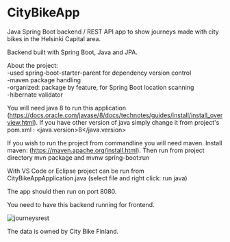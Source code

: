 # CityBikeApp
Java Spring Boot backend / REST API app to show journeys made with city bikes in the Helsinki Capital area. 

Backend built with Spring Boot, Java and JPA.

About the project:  
-used spring-boot-starter-parent for dependency version control  
-maven package handling   
-organized: package by feature, for Spring Boot location scanning  
-hibernate validator  

You will need java 8 to run this application (https://docs.oracle.com/javase/8/docs/technotes/guides/install/install_overview.html). If you have other version of java simply change it from project's pom.xml :
    <properties>
		<java.version>8</java.version>
    </properties>

If you wish to run the project from commandline you will need maven. Install maven: (https://maven.apache.org/install.html).
Then run from project directory 
mvn package
and
mvnw spring-boot:run 

With VS Code or Eclipse project can be run from CityBikeAppApplication.java (select file and right click: run java)

The app should then run on port 8080.

You need to have this backend running for frontend.


![journeysrest](https://user-images.githubusercontent.com/70891200/184506959-d54029d1-6410-4447-b36b-e12e13d52790.png)

The data is owned by City Bike Finland.


